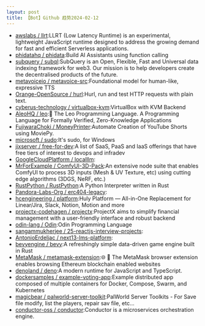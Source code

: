 ```yaml
---
layout: post
title: 【Bot】Github 趋势2024-02-12
---
```


* [awslabs / llrt](https://github.com/awslabs/llrt):LLRT (Low Latency Runtime) is an experimental, lightweight JavaScript runtime designed to address the growing demand for fast and efficient Serverless applications.
* [phidatahq / phidata](https://github.com/phidatahq/phidata):Build AI Assistants using function calling
* [subquery / subql](https://github.com/subquery/subql):SubQuery is an Open, Flexible, Fast and Universal data indexing framework for web3. Our mission is to help developers create the decentralised products of the future.
* [metavoiceio / metavoice-src](https://github.com/metavoiceio/metavoice-src):Foundational model for human-like, expressive TTS
* [Orange-OpenSource / hurl](https://github.com/Orange-OpenSource/hurl):Hurl, run and test HTTP requests with plain text.
* [cyberus-technology / virtualbox-kvm](https://github.com/cyberus-technology/virtualbox-kvm):VirtualBox with KVM Backend
* [AleoHQ / leo](https://github.com/AleoHQ/leo):🦁 The Leo Programming Language. A Programming Language for Formally Verified, Zero-Knowledge Applications
* [FujiwaraChoki / MoneyPrinter](https://github.com/FujiwaraChoki/MoneyPrinter):Automate Creation of YouTube Shorts using MoviePy.
* [microsoft / sudo](https://github.com/microsoft/sudo):It's sudo, for Windows
* [jixserver / free-for-dev](https://github.com/jixserver/free-for-dev):A list of SaaS, PaaS and IaaS offerings that have free tiers of interest to devops and infradev
* [GoogleCloudPlatform / localllm](https://github.com/GoogleCloudPlatform/localllm):
* [MrForExample / ComfyUI-3D-Pack](https://github.com/MrForExample/ComfyUI-3D-Pack):An extensive node suite that enables ComfyUI to process 3D inputs (Mesh & UV Texture, etc) using cutting edge algorithms (3DGS, NeRF, etc.)
* [RustPython / RustPython](https://github.com/RustPython/RustPython):A Python Interpreter written in Rust
* [Pandora-Labs-Org / erc404-legacy](https://github.com/Pandora-Labs-Org/erc404-legacy):
* [hcengineering / platform](https://github.com/hcengineering/platform):Huly Platform — All-in-One Replacement for Linear/Jira, Slack, Notion, Motion and more
* [projectx-codehagen / projectx](https://github.com/projectx-codehagen/projectx):ProjectX aims to simplify financial management with a user-friendly interface and robust backend
* [odin-lang / Odin](https://github.com/odin-lang/Odin):Odin Programming Language
* [sangammukherjee / 25-reactjs-interview-projects](https://github.com/sangammukherjee/25-reactjs-interview-projects):
* [AntonioErdeljac / next13-lms-platform](https://github.com/AntonioErdeljac/next13-lms-platform):
* [bevyengine / bevy](https://github.com/bevyengine/bevy):A refreshingly simple data-driven game engine built in Rust
* [MetaMask / metamask-extension](https://github.com/MetaMask/metamask-extension):🌐 🔌 The MetaMask browser extension enables browsing Ethereum blockchain enabled websites
* [denoland / deno](https://github.com/denoland/deno):A modern runtime for JavaScript and TypeScript.
* [dockersamples / example-voting-app](https://github.com/dockersamples/example-voting-app):Example distributed app composed of multiple containers for Docker, Compose, Swarm, and Kubernetes
* [magicbear / palworld-server-toolkit](https://github.com/magicbear/palworld-server-toolkit):PalWorld Server Toolkits - For Save file modify, list the players, repair sav file, etc...
* [conductor-oss / conductor](https://github.com/conductor-oss/conductor):Conductor is a microservices orchestration engine.
